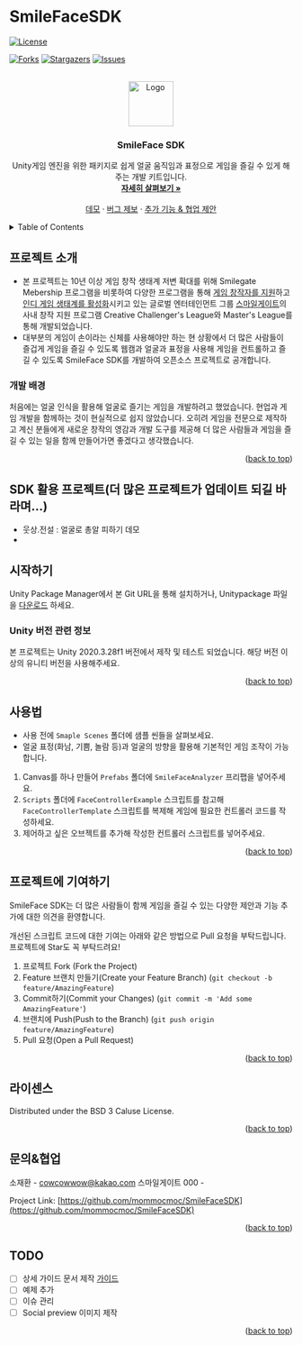 # SmileFaceSDK

<div id="top"></div>
<!--
*** 템플릿 잘 사용해서 일부러 문서에 남겨두었습니다.
*** Thanks for checking out the Best-README-Template. If you have a suggestion
*** that would make this better, please fork the repo and create a pull request
*** or simply open an issue with the tag "enhancement".
*** Don't forget to give the project a star!
*** Thanks again! Now go create something AMAZING! :D
-->



<!-- PROJECT SHIELDS -->
<!--
*** I'm using markdown "reference style" links for readability.
*** Reference links are enclosed in brackets [ ] instead of parentheses ( ).
*** See the bottom of this document for the declaration of the reference variables
*** for contributors-url, forks-url, etc. This is an optional, concise syntax you may use.
*** https://www.markdownguide.org/basic-syntax/#reference-style-links
-->
<!-- [![Contributors][contributors-shield]][contributors-url] -->
[![License][license-shield]][license-url]

[![Forks][forks-shield]][forks-url]
[![Stargazers][stars-shield]][stars-url]
[![Issues][issues-shield]][issues-url]
<!-- [![MIT License][license-shield]][license-url] -->

<!-- [![LinkedIn][linkedin-shield]][linkedin-url] -->



<!-- PROJECT LOGO -->
<br />
<div align="center">
  <a href="https://github.com/mommocmoc/SmileFaceSDK">
    <img src="https://d2x8kymwjom7h7.cloudfront.net/live/application_no/119001/application_no/119001/images/%EC%9B%83%EC%83%81..png" alt="Logo" width="80" height="80">
  </a>

<h3 align="center">SmileFace SDK</h3>

  <p align="center">
    Unity게임 엔진을 위한 패키지로 쉽게 얼굴 움직임과 표정으로 게임을 즐길 수 있게 해주는 개발 키트입니다.
    <br />
    <a href="https://github.com/mommocmoc/SmileFaceSDK"><strong> 자세히 살펴보기 »</strong></a>
    <br />
    <br />
    <a href="https://indie.onstove.com/ko/games/780"> 데모</a>
    ·
    <a href="https://github.com/mommocmoc/SmileFaceSDK/issues">버그 제보</a>
    ·
    <a href="https://github.com/mommocmoc/SmileFaceSDK/issues">추가 기능 & 협업 제안</a>
  </p>
</div>



<!-- TABLE OF CONTENTS -->
<details>
  <summary>Table of Contents</summary>
  <ol>
    <li>
      <a href="#프로젝트-소개">프로젝트 소개(About The Project)</a>
    </li>
    <li>
      <a href="#시작하기">시작하기(Getting Started)</a>
      <ul>
        <li><a href="#Unity-버전-관련-정보">Unity 버전 관련 정보</a></li>
<!--         <li><a href="#installation">설치하기(Installation)</a></li> -->
      </ul>
    </li>
    <li><a href="#사용법">사용법</a></li>
<!--     <li><a href="#roadmap">Roadmap</a></li> -->
    <li><a href="#프로젝트에-기여하기">프로젝트에 기여하기</a></li>
    <li><a href="#license">라이센스(License)</a></li>
    <li><a href="#contact">문의&협업(Contact)</a></li>
    <li><a href="#acknowledgments">감사의 말</a></li>
  </ol>
</details>



<!-- ABOUT THE PROJECT -->
## 프로젝트 소개

<!-- [![Product Name Screen Shot][product-screenshot]](https://indie.onstove.com/ko/games/780) -->

- 본 프로젝트는 10년 이상 게임 창작 생태계 저변 확대를 위해 Smilegate Mebership 프로그램을 비롯하여 다양한 프로그램을 통해 [게임 창작자를 지원](https://futurelab.center/front/business/environment-2)하고 [인디 게임 생태계를 활성화](https://indie.onstove.com/ko/store/recommend)시키고 있는 글로벌 엔터테인먼트 그룹 [스마일게이트](https://smilegate.com/ko/company/about.do)의 사내 창작 지원 프로그램 Creative Challenger's League와 Master's League를 통해 개발되었습니다. 
- 대부분의 게임이 손이라는 신체를 사용해야만 하는 현 상황에서 더 많은 사람들이 즐겁게 게임을 즐길 수 있도록 웹캠과 얼굴과 표정을 사용해 게임을 컨트롤하고 즐길 수 있도록 SmileFace SDK를 개발하여 오픈소스 프로젝트로 공개합니다. 

### 개발 배경
처음에는 얼굴 인식을 활용해 얼굴로 즐기는 게임을 개발하려고 했었습니다. 현업과 게임 개발을 함께하는 것이 현실적으로 쉽지 않았습니다. 오히려 게임을 전문으로 제작하고 계신 분들에게 새로운 창작의 영감과 개발 도구를 제공해 더 많은 사람들과 게임을 즐길 수 있는 일을 함께 만들어가면 좋겠다고 생각했습니다.
<p align="right">(<a href="#top">back to top</a>)</p>

## SDK 활용 프로젝트(더 많은 프로젝트가 업데이트 되길 바라며...)
- 웃상.전설 : 얼굴로 총알 피하기 데모
- 

<!-- GETTING STARTED -->
## 시작하기

Unity Package Manager에서 본 Git URL을 통해 설치하거나, Unitypackage 파일을 [다운로드](link.link) 하세요.

### Unity 버전 관련 정보

본 프로젝트는 Unity 2020.3.28f1 버전에서 제작 및 테스트 되었습니다. 해당 버전 이상의 유니티 버전을 사용해주세요. 
<!-- * npm
  ```sh
  npm install npm@latest -g
  ``` -->

<!-- ### 설치하기

1. Get a free API Key at [https://example.com](https://example.com)
2. Clone the repo
   ```sh
   git clone https://github.com/github_username/repo_name.git
   ```
3. Install NPM packages
   ```sh
   npm install
   ```
4. Enter your API in `config.js`
   ```js
   const API_KEY = 'ENTER YOUR API';
   ```
 -->
<p align="right">(<a href="#top">back to top</a>)</p>



<!-- USAGE EXAMPLES -->
## 사용법
- 사용 전에 `Smaple Scenes` 폴더에 샘플 씬들을 살펴보세요.
- 얼굴 표정(화남, 기쁨, 놀람 등)과 얼굴의 방향을 활용해 기본적인 게임 조작이 가능합니다. 

1. Canvas를 하나 만들어 `Prefabs` 폴더에 `SmileFaceAnalyzer` 프리팹을 넣어주세요.
2. `Scripts` 폴더에 `FaceControllerExample` 스크립트를 참고해 `FaceControllerTemplate` 스크립트를 복제해 게임에 필요한 컨트롤러 코드를 작성하세요.
3. 제어하고 싶은 오브젝트를 추가해 작성한 컨트롤러 스크립트를 넣어주세요.

<p align="right">(<a href="#top">back to top</a>)</p>



<!-- ROADMAP -->
<!-- ## Roadmap

- [ ] Feature 1
- [ ] Feature 2
- [ ] Feature 3
    - [ ] Nested Feature

See the [open issues](https://github.com/github_username/repo_name/issues) for a full list of proposed features (and known issues).

<p align="right">(<a href="#top">back to top</a>)</p>
 -->


<!-- CONTRIBUTING -->
## 프로젝트에 기여하기

SmileFace SDK는 더 많은 사람들이 함께 게임을 즐길 수 있는 다양한 제안과 기능 추가에 대한 의견을 환영합니다. 

개선된 스크립트 코드에 대한 기여는 아래와 같은 방법으로 Pull 요청을 부탁드립니다.
프로젝트에 Star도 꼭 부탁드려요!

<!-- Contributions are what make the open source community such an amazing place to learn, inspire, and create. Any contributions you make are **greatly appreciated**.
If you have a suggestion that would make this better, please fork the repo and create a pull request. You can also simply open an issue with the tag "enhancement".
Don't forget to give the project a star! Thanks again!
 -->
1. 프로젝트 Fork (Fork the Project)
2. Feature 브랜치 만들기(Create your Feature Branch) (`git checkout -b feature/AmazingFeature`)
3. Commit하기(Commit your Changes) (`git commit -m 'Add some AmazingFeature'`)
4. 브랜치에 Push(Push to the Branch) (`git push origin feature/AmazingFeature`)
5. Pull 요청(Open a Pull Request)

<p align="right">(<a href="#top">back to top</a>)</p>



<!-- LICENSE -->
## 라이센스

Distributed under the BSD 3 Caluse License.

<p align="right">(<a href="#top">back to top</a>)</p>



<!-- CONTACT -->
## 문의&협업
<!-- [@twitter_handle](https://twitter.com/twitter_handle)  -->
소재환 - cowcowwow@kakao.com
스마일게이트 000 - 

Project Link: [https://github.com/mommocmoc/SmileFaceSDK](https://github.com/mommocmoc/SmileFaceSDK)

<p align="right">(<a href="#top">back to top</a>)</p>



<!-- ACKNOWLEDGMENTS -->
## TODO
- [ ] 상세 가이드 문서 제작 [가이드](https://example.com)
- [ ] 예제 추가
- [ ] 이슈 관리
- [ ] Social preview 이미지 제작

<p align="right">(<a href="#top">back to top</a>)</p>



<!-- MARKDOWN LINKS & IMAGES -->
<!-- https://www.markdownguide.org/basic-syntax/#reference-style-links -->
[contributors-shield]: https://img.shields.io/github/contributors/mommocmoc/SmileFaceSDK.svg?style=for-the-badge
[contributors-url]: https://github.com/mommocmoc/SmileFaceSDK/graphs/contributors
[forks-shield]: https://img.shields.io/github/forks/mommocmoc/SmileFaceSDK.svg?style=for-the-badge
[forks-url]: https://github.com/mommocmoc/SmileFaceSDK/network/members
[stars-shield]: https://img.shields.io/github/stars/mommocmoc/SmileFaceSDK.svg?style=for-the-badge
[stars-url]: https://github.com/mommocmoc/SmileFaceSDK/stargazers
[issues-shield]: https://img.shields.io/github/issues/mommocmoc/SmileFaceSDK.svg?style=for-the-badge
[issues-url]: https://github.com/mommocmoc/SmileFaceSDK/issues
<!-- [license-shield]: https://img.shields.io/github/license/mommocmoc/SmileFaceSDK.svg?style=for-the-badge -->
[license-shield]: https://img.shields.io/badge/License-BSD%203--Clause-blue.svg
<!-- [license-url]: https://github.com/mommocmoc/SmileFaceSDK/blob/master/LICENSE.txt -->
[license-url]: https://opensource.org/licenses/BSD-3-Clause
[linkedin-shield]: https://img.shields.io/badge/-LinkedIn-black.svg?style=for-the-badge&logo=linkedin&colorB=555
[linkedin-url]: https://linkedin.com/in/linkedin_username
[product-screenshot]: https://d2x8kymwjom7h7.cloudfront.net/live/application_no/119001/application_no/119001/images/1_1648402957564.png
